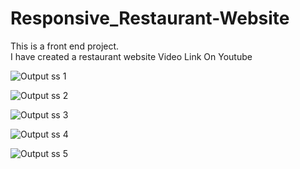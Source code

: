 # Responsive_Restaurant-Website
This is a front end project. <br>     I have created a restaurant website 
            Video Link On Youtube  


            
![Output ss 1](https://github.com/justcoding5/Responsive_Restuarant-Website/assets/111654139/2c48747c-fd46-40e7-874d-3341d8642d42)

![Output ss 2](https://github.com/justcoding5/Responsive_Restuarant-Website/assets/111654139/04cb2615-0a97-41ee-a64e-9a26bc6e0ee8)

![Output ss 3](https://github.com/justcoding5/Responsive_Restuarant-Website/assets/111654139/1ca38d3b-c449-48dc-831b-52f5e90fd84b)

![Output ss 4](https://github.com/justcoding5/Responsive_Restuarant-Website/assets/111654139/65956004-506b-4dc8-b442-0969796cbecd)

![Output ss 5](https://github.com/justcoding5/Responsive_Restuarant-Website/assets/111654139/53482c05-13d2-4f10-b5c6-a545e2177190)


